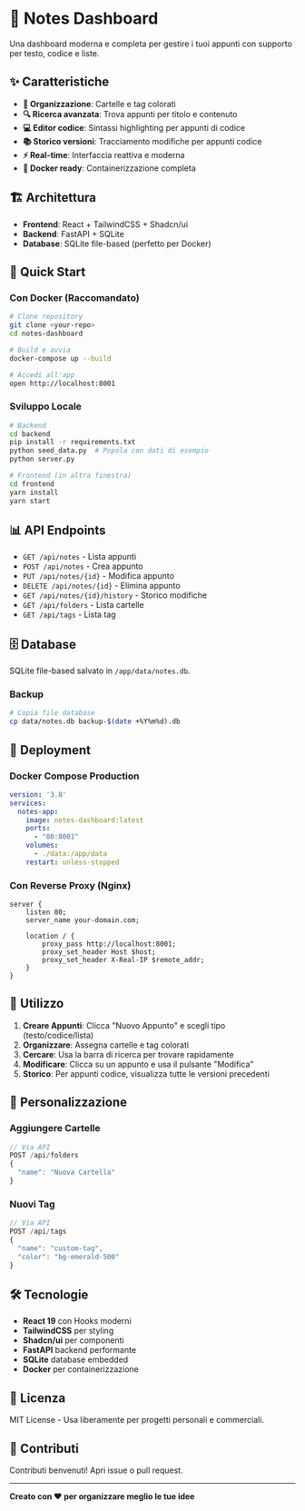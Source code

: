 # 📝 Notes Dashboard

Una dashboard moderna e completa per gestire i tuoi appunti con supporto per testo, codice e liste.

## ✨ Caratteristiche

- **📁 Organizzazione**: Cartelle e tag colorati
- **🔍 Ricerca avanzata**: Trova appunti per titolo e contenuto
- **💻 Editor codice**: Sintassi highlighting per appunti di codice  
- **📚 Storico versioni**: Tracciamento modifiche per appunti codice
- **⚡ Real-time**: Interfaccia reattiva e moderna
- **🐳 Docker ready**: Containerizzazione completa

## 🏗️ Architettura

- **Frontend**: React + TailwindCSS + Shadcn/ui
- **Backend**: FastAPI + SQLite
- **Database**: SQLite file-based (perfetto per Docker)

## 🚀 Quick Start

### Con Docker (Raccomandato)

```bash
# Clone repository
git clone <your-repo>
cd notes-dashboard

# Build e avvia
docker-compose up --build

# Accedi all'app
open http://localhost:8001
```

### Sviluppo Locale

```bash
# Backend
cd backend
pip install -r requirements.txt
python seed_data.py  # Popola con dati di esempio
python server.py

# Frontend (in altra finestra)
cd frontend  
yarn install
yarn start
```

## 📊 API Endpoints

- `GET /api/notes` - Lista appunti
- `POST /api/notes` - Crea appunto
- `PUT /api/notes/{id}` - Modifica appunto
- `DELETE /api/notes/{id}` - Elimina appunto
- `GET /api/notes/{id}/history` - Storico modifiche
- `GET /api/folders` - Lista cartelle
- `GET /api/tags` - Lista tag

## 🗄️ Database

SQLite file-based salvato in `/app/data/notes.db`.

### Backup
```bash
# Copia file database
cp data/notes.db backup-$(date +%Y%m%d).db
```

## 🐳 Deployment

### Docker Compose Production

```yaml
version: '3.8'
services:
  notes-app:
    image: notes-dashboard:latest
    ports:
      - "80:8001"
    volumes:
      - ./data:/app/data
    restart: unless-stopped
```

### Con Reverse Proxy (Nginx)

```nginx
server {
    listen 80;
    server_name your-domain.com;
    
    location / {
        proxy_pass http://localhost:8001;
        proxy_set_header Host $host;
        proxy_set_header X-Real-IP $remote_addr;
    }
}
```

## 📝 Utilizzo

1. **Creare Appunti**: Clicca "Nuovo Appunto" e scegli tipo (testo/codice/lista)
2. **Organizzare**: Assegna cartelle e tag colorati
3. **Cercare**: Usa la barra di ricerca per trovare rapidamente
4. **Modificare**: Clicca su un appunto e usa il pulsante "Modifica"  
5. **Storico**: Per appunti codice, visualizza tutte le versioni precedenti

## 🔧 Personalizzazione

### Aggiungere Cartelle
```javascript
// Via API
POST /api/folders
{
  "name": "Nuova Cartella"  
}
```

### Nuovi Tag
```javascript  
// Via API
POST /api/tags
{
  "name": "custom-tag",
  "color": "bg-emerald-500"
}
```

## 🛠️ Tecnologie

- **React 19** con Hooks moderni
- **TailwindCSS** per styling
- **Shadcn/ui** per componenti
- **FastAPI** backend performante  
- **SQLite** database embedded
- **Docker** per containerizzazione

## 📄 Licenza

MIT License - Usa liberamente per progetti personali e commerciali.

## 🤝 Contributi

Contributi benvenuti! Apri issue o pull request.

---

**Creato con ❤️ per organizzare meglio le tue idee**